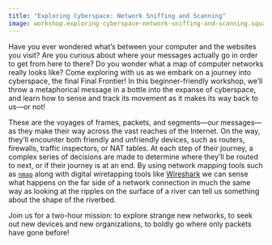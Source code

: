 ```yaml
---
title: "Exploring Cyberspace: Network Sniffing and Scanning"
image: workshop.exploring-cyberspace-network-sniffing-and-scanning.square.png
---
```


Have you ever wondered what&rsquo;s between your computer and the websites you visit? Are you curious about where your messages actually go in order to get from here to there? Do you wonder what a map of computer networks really looks like? Come exploring with us as we embark on a journey into cyberspace, the final Final Frontier! In this beginner-friendly workshop, we&rsquo;ll throw a metaphorical message in a bottle into the expanse of cyberspace, and learn how to sense and track its movement as it makes its way back to us&mdash;or not!

These are the voyages of frames, packets, and segments&mdash;our messages&mdash;as they make their way across the vast reaches of the Internet. On the way, they&rsquo;ll encounter both friendly and unfriendly devices, such as routers, firewalls, traffic inspectors, or NAT tables. At each step of their journey, a complex series of decisions are made to determine where they&rsquo;ll be routed to next, or if their journey is at an end. By using network mapping tools such as [`nmap`](https://nmap.org/) along with digital wiretapping tools like [Wireshark](https://www.wireshark.org/) we can sense what happens on the far side of a network connection in much the same way as looking at the ripples on the surface of a river can tell us something about the shape of the riverbed.

Join us for a two-hour mission: to explore strange new networks, to seek out new devices and new organizations, to boldly go where only packets have gone before!
